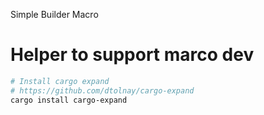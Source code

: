Simple Builder Macro

# Helper to support marco dev

```bash
# Install cargo expand
# https://github.com/dtolnay/cargo-expand
cargo install cargo-expand


```
